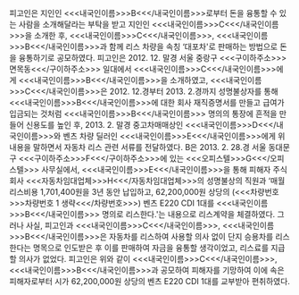 피고인은 지인인 <<<내국인이름>>>B<<</내국인이름>>>로부터 돈을 융통할 수 있는 사람을 소개해달라는 부탁을 받고 지인인 <<<내국인이름>>>C<<</내국인이름>>>을 소개한 후, <<<내국인이름>>>C<<</내국인이름>>>, <<<내국인이름>>>B<<</내국인이름>>>과 함께 리스 차량을 속칭 ‘대포차'로 판매하는 방법으로 돈을 융통하기로 공모하였다.
피고인은 2012. 12. 말경 서울 중랑구 <<<구이하주소>>>면목동<<</구이하주소>>> 일대에서 <<<내국인이름>>>C<<</내국인이름>>>에게 <<<내국인이름>>>B<<</내국인이름>>>을 소개하였고, <<<내국인이름>>>C<<</내국인이름>>>은 2012. 12.경부터 2013. 2.경까지 성명불상자를 통해 <<<내국인이름>>>B<<</내국인이름>>>에 대한 회사 재직증명서를 만들고 급여가 입금되는 것처럼 <<<내국인이름>>>B<<</내국인이름>>> 명의의 통장에 흔적을 만들어 신용도를 높인 후, 2013. 2. 말경 중고차매매상인 <<<내국인이름>>>D<<</내국인이름>>>와 벤츠 차량 딜러인 <<<내국인이름>>>E<<</내국인이름>>>에게 위 내용을 말하면서 자동차 리스 관련 서류를 전달하였다. B은 2013. 2. 28.경 서울 동대문구 <<<구이하주소>>>F<<</구이하주소>>>에 있는 <<<오피스텔>>>G<<</오피스텔>>> 사무실에서, <<<내국인이름>>>E<<</내국인이름>>>을 통해 피해자 주식회사 <<<자동차임대업체>>>H<<</자동차임대업체>>>의 성명불상의 직원과 ‘매월 리스비용 1,701,400원을 3년 동안 납입하고, 62,200,000원 상당의 (<<<차량번호>>>차량번호 1 생략<<</차량번호>>>) 벤츠 E220 CDI 1대를 <<<내국인이름>>>B<<</내국인이름>>> 명의로 리스한다.'는 내용으로 리스계약을 체결하였다.
그러나 사실, 피고인과 <<<내국인이름>>>C<<</내국인이름>>>, <<<내국인이름>>>B<<</내국인이름>>>은 자동차를 리스하여 사용할 의사 없이 단지 승용차를 리스한다는 명목으로 인도받은 후 이를 판매하여 자금을 융통할 생각이었고, 리스료를 지급할 의사가 없었다.
피고인은 위와 같이 <<<내국인이름>>>C<<</내국인이름>>>, <<<내국인이름>>>B<<</내국인이름>>>과 공모하여 피해자를 기망하여 이에 속은 피해자로부터 시가 62,200,000원 상당의 벤츠 E220 CDI 1대를 교부받아 편취하였다.